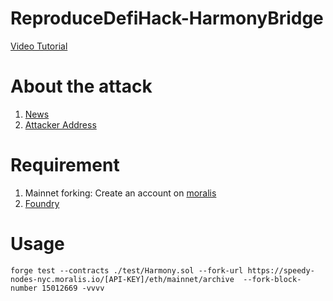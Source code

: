 # ReproduceDefiHack-HarmonyBridge

[Video Tutorial](https://youtu.be/52AGn0SP3d8)

# About the attack
1. [News](https://news.bitcoin.com/harmonys-100m-hack-was-due-to-a-compromised-multi-sig-scheme-says-analyst/)
2. [Attacker Address](https://etherscan.io/address/0x0d043128146654c7683fbf30ac98d7b2285ded00)

# Requirement
1. Mainnet forking: Create an account on [moralis](https://moralis.io/)
2. [Foundry](https://github.com/foundry-rs/foundry)

# Usage
```
forge test --contracts ./test/Harmony.sol --fork-url https://speedy-nodes-nyc.moralis.io/[API-KEY]/eth/mainnet/archive  --fork-block-number 15012669 -vvvv
```
